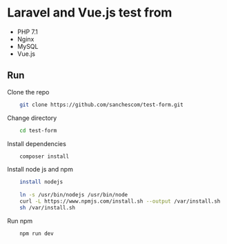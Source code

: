 # Laravel and Vue.js test from

 - PHP 7.1
 - Nginx
 - MySQL
 - Vue.js

## Run

Clone the repo
```sh
    git clone https://github.com/sanchescom/test-form.git
```
Change directory
```sh
    cd test-form
```
Install dependencies
```sh
    composer install
```
Install node js and npm
```sh
    install nodejs 
    
    ln -s /usr/bin/nodejs /usr/bin/node
    curl -L https://www.npmjs.com/install.sh --output /var/install.sh
    sh /var/install.sh 
```
Run npm
```sh
    npm run dev
```
   
   